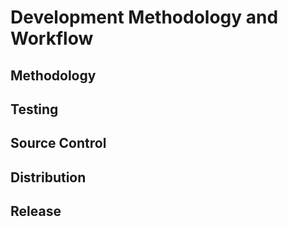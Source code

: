 Development Methodology and Workflow
====================================

## Methodology


## Testing

## Source Control

## Distribution

## Release
